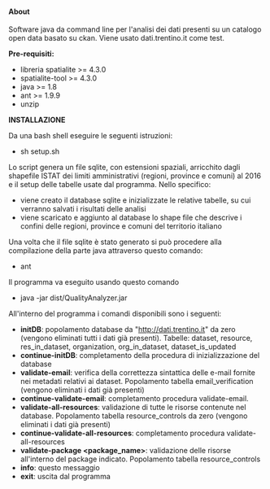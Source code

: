 #### About

Software java da command line per l'analisi dei dati presenti su un catalogo open data basato su ckan.
Viene usato dati.trentino.it come test.


**Pre-requisiti:**

  * libreria spatialite >= 4.3.0
  * spatialite-tool >= 4.3.0
  * java >= 1.8
  * ant >= 1.9.9
  * unzip


**INSTALLAZIONE**

Da una bash shell eseguire le seguenti istruzioni:

 * sh setup.sh

Lo script genera un file sqlite, con estensioni spaziali, arricchito dagli shapefile ISTAT dei limiti amministrativi (regioni, province e comuni) al 2016 e il setup delle tabelle usate dal programma.
Nello specifico:
 * viene creato il database sqlite e inizializzate le relative tabelle, su cui verranno salvati i risultati delle analisi
 * viene scaricato e aggiunto al database lo shape file che descrive i confini delle regioni, province e comuni del territorio italiano

Una volta che il file sqlite è stato generato si può procedere alla compilazione della parte java attraverso questo comando:
 * ant

Il programma va eseguito usando questo comando

 * java -jar dist/QualityAnalyzer.jar

All'interno del programma i comandi disponibili sono i seguenti:

 * **initDB**: popolamento database da "http://dati.trentino.it" da zero (vengono eliminati tutti i dati già presenti). Tabelle: dataset, resource, res_in_dataset, organization, org_in_dataset, dataset_is_updated
 * **continue-initDB**: completamento della procedura di inizializzazione del database
 * **validate-email**: verifica della correttezza sintattica delle e-mail fornite nei metadati relativi ai dataset. Popolamento tabella email_verification (vengono eliminati i dati già presenti)
 * **continue-validate-email**: completamento procedura validate-email.
 * **validate-all-resources**: validazione di tutte le risorse contenute nel database. Popolamento tabella resource_controls da zero (vengono eliminati i dati già presenti)
 * **continue-validate-all-resources**: completamento procedura validate-all-resources
 * **validate-package <package_name>**: validazione delle risorse all'interno del package indicato. Popolamento tabella resource_controls
 * **info**: questo messaggio
 * **exit**: uscita dal programma

